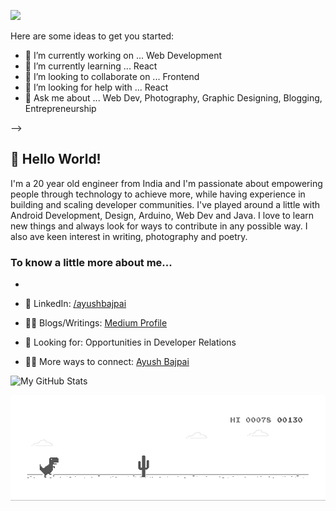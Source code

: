 <p align="auto">
<img src="https://media.giphy.com/media/vpURqIvpuDguQ/giphy.gif" width=50%>
</p>


Here are some ideas to get you started:

- 🔭 I’m currently working on ... Web Development
- 🌱 I’m currently learning ... React
- 👯 I’m looking to collaborate on ... Frontend
- 🤔 I’m looking for help with ... React
- 💬 Ask me about ... Web Dev, Photography, Graphic Designing, Blogging, Entrepreneurship

-->

## 👋 Hello World!

I'm a 20 year old engineer from India and I'm passionate about empowering people through technology to achieve more, while having experience in building and scaling developer communities. I've played around a little with Android Development, Design, Arduino, Web Dev and  Java. I love to learn new things and always look for ways to contribute in any possible way. I also ave keen interest in writing, photography and poetry.

### To know a little more about me...
-
- 👥 LinkedIn: [/ayushbajpai](https://www.linkedin.com/in/ayush-bajpai-7a936a191/)
- 👨‍💻 Blogs/Writings: [Medium Profile](https://medium.com/@ayush10055)

- 🥑 Looking for: Opportunities in Developer Relations

- 🕵️‍♂️ More ways to connect: [Ayush Bajpai](https://ayushbajpai.netlify.app/)


![My GitHub Stats](https://github-readme-stats.vercel.app/api?username=Ayushbajpai19&show_icons=true&hide_border=true&icon_color=7348B7&title_color=FF0000)

![alt text](https://github.com/Ayushbajpai19/Ayushbajpai19/blob/master/dino.gif?raw=true)

